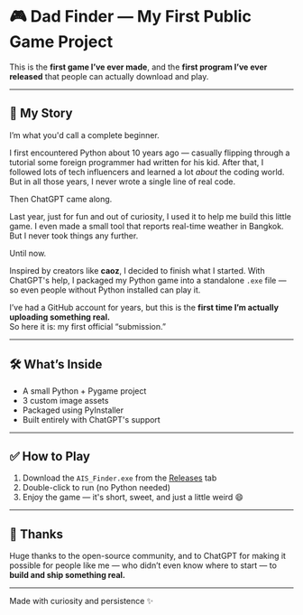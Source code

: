# 🎮 Dad Finder — My First Public Game Project

This is the **first game I’ve ever made**, and the **first program I’ve ever released** that people can actually download and play.

---

## 🌱 My Story

I’m what you'd call a complete beginner.

I first encountered Python about 10 years ago — casually flipping through a tutorial some foreign programmer had written for his kid. After that, I followed lots of tech influencers and learned a lot *about* the coding world. But in all those years, I never wrote a single line of real code.

Then ChatGPT came along.

Last year, just for fun and out of curiosity, I used it to help me build this little game. I even made a small tool that reports real-time weather in Bangkok. But I never took things any further.

Until now.

Inspired by creators like **caoz**, I decided to finish what I started. With ChatGPT's help, I packaged my Python game into a standalone `.exe` file — so even people without Python installed can play it.

I’ve had a GitHub account for years, but this is the **first time I’m actually uploading something real.**  
So here it is: my first official “submission.”

---

## 🛠️ What’s Inside

- A small Python + Pygame project
- 3 custom image assets
- Packaged using PyInstaller
- Built entirely with ChatGPT's support

---

## ✅ How to Play

1. Download the `AIS_Finder.exe` from the [Releases](#) tab
2. Double-click to run (no Python needed)
3. Enjoy the game — it's short, sweet, and just a little weird 😄

---

## 🙌 Thanks

Huge thanks to the open-source community, and to ChatGPT for making it possible for people like me — who didn’t even know where to start — to **build and ship something real.**

---

Made with curiosity and persistence ✨
